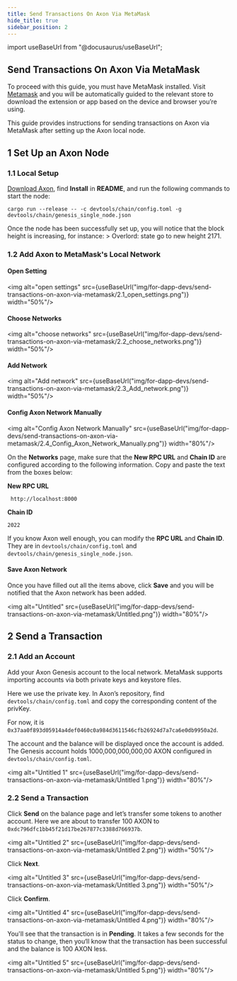 ```yaml
---
title: Send Transactions On Axon Via MetaMask
hide_title: true
sidebar_position: 2
---
```


import useBaseUrl from "@docusaurus/useBaseUrl";

## Send Transactions On Axon Via MetaMask

To proceed with this guide, you must have MetaMask installed. Visit [Metamask](https://metamask.io/) and you will be automatically guided to the relevant store to download the extension or app based on the device and browser you’re using.

This guide provides instructions for sending transactions on Axon via MetaMask after setting up the Axon local node.

## 1 Set Up an Axon Node

### 1.1 Local Setup

[Download Axon](https://github.com/axonweb3/axon), find **Install** in **README**, and run the following commands to start the node: 

`cargo run --release -- -c devtools/chain/config.toml -g devtools/chain/genesis_single_node.json` 

Once the node has been successfully set up, you will notice that the block height is increasing, for instance: > Overlord: state go to new height 2171.

### 1.2 Add Axon to MetaMask's Local Network

#### Open Setting


<img alt="open settings" src={useBaseUrl("img/for-dapp-devs/send-transactions-on-axon-via-metamask/2.1_open_settings.png")}  width="50%"/>

#### Choose Networks

<img alt="choose networks" src={useBaseUrl("img/for-dapp-devs/send-transactions-on-axon-via-metamask/2.2_choose_networks.png")}  width="50%"/>

#### Add Network

<img alt="Add network" src={useBaseUrl("img/for-dapp-devs/send-transactions-on-axon-via-metamask/2.3_Add_network.png")}  width="50%"/>

#### Config Axon Network Manually

<img alt="Config Axon Network Manually" src={useBaseUrl("img/for-dapp-devs/send-transactions-on-axon-via-metamask/2.4_Config_Axon_Network_Manually.png")}  width="80%"/>

On the **Networks** page, make sure that the **New RPC URL** and **Chain ID** are configured according to the following information. Copy and paste the text from the boxes below:

**New RPC URL**

```
 http://localhost:8000
```

**Chain ID**

```
2022
```

If you know Axon well enough, you can modify the **RPC URL** and **Chain ID**. They are in `devtools/chain/config.toml` and `devtools/chain/genesis_single_node.json`.

#### Save Axon Network

Once you have filled out all the items above, click **Save** and you will be notified that the Axon network has been added.

<img alt="Untitled" src={useBaseUrl("img/for-dapp-devs/send-transactions-on-axon-via-metamask/Untitled.png")}  width="80%"/>

## 2 Send a Transaction

### 2.1 Add an Account

Add your Axon Genesis account to the local network. MetaMask supports importing accounts via both private keys and keystore files.

Here we use the private key. In Axon’s repository, find `devtools/chain/config.toml` and copy the corresponding content of the privKey. 

For now, it is `0x37aa0f893d05914a4def0460c0a984d3611546cfb26924d7a7ca6e0db9950a2d`.

The account and the balance will be displayed once the account is added. The Genesis account holds 1000,000,000,000,00 AXON configured in `devtools/chain/config.toml`.

<img alt="Untitled 1" src={useBaseUrl("img/for-dapp-devs/send-transactions-on-axon-via-metamask/Untitled 1.png")}  width="80%"/>

### 2.2 Send a Transaction

Click **Send** on the balance page and let’s transfer some tokens to another account. Here we are about to transfer 100 AXON to `0xdc796dfc1bb45f21d17be267877c3388d766937b`.

<img alt="Untitled 2" src={useBaseUrl("img/for-dapp-devs/send-transactions-on-axon-via-metamask/Untitled 2.png")}  width="50%"/>

Click **Next**.

<img alt="Untitled 3" src={useBaseUrl("img/for-dapp-devs/send-transactions-on-axon-via-metamask/Untitled 3.png")}  width="50%"/>

Click **Confirm**. 

<img alt="Untitled 4" src={useBaseUrl("img/for-dapp-devs/send-transactions-on-axon-via-metamask/Untitled 4.png")}  width="80%"/>

You'll see that the transaction is in **Pending**. It takes a few seconds for the status to change, then you‘ll know that the transaction has been successful and the balance is 100 AXON less.

<img alt="Untitled 5" src={useBaseUrl("img/for-dapp-devs/send-transactions-on-axon-via-metamask/Untitled 5.png")}  width="80%"/>

